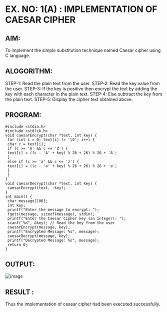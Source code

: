 # EX. NO: 1(A) : IMPLEMENTATION OF CAESAR CIPHER
## AIM:
To implement the simple substitution technique named Caesar cipher using C language.

## ALOGORITHM:
STEP-1: Read the plain text from the user.
STEP-2: Read the key value from the user.
STEP-3: If the key is positive then encrypt the text by adding the key with each character in the plain text.
STEP-4: Else subtract the key from the plain text.
STEP-5: Display the cipher text obtained above.

## PROGRAM:
```
#include <stdio.h>
#include <stdlib.h>
void caesarEncrypt(char *text, int key) {
 for (int i = 0; text[i] != '\0'; i++) {
 char c = text[i];
 if (c >= 'A' && c <= 'Z') {
 text[i] = ((c - 'A' + key) % 26 + 26) % 26 + 'A';
 }
 else if (c >= 'a' && c <= 'z') {
 text[i] = ((c - 'a' + key) % 26 + 26) % 26 + 'a';
 }
 }
}
void caesarDecrypt(char *text, int key) {
 caesarEncrypt(text, -key);
}
int main() {
 char message[100]; 
 int key;
 printf("Enter the message to encrypt: ");
 fgets(message, sizeof(message), stdin); 
 printf("Enter the Caesar Cipher key (an integer): ");
 scanf("%d", &key); // Read the key from the user
 caesarEncrypt(message, key);
 printf("Encrypted Message: %s", message);
 caesarDecrypt(message, key);
 printf("Decrypted Message: %s", message);
 return 0;
}
```
## OUTPUT:
![image](https://github.com/user-attachments/assets/af35b4e5-34b5-4de9-91e9-5748726c8047)

## RESULT :
 Thus the implementation of ceasar cipher had been executed successfully.
